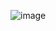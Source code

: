 ![image](https://user-images.githubusercontent.com/105968922/224087411-a94e59d6-d2a8-491e-83ca-d3a263460d83.png)

